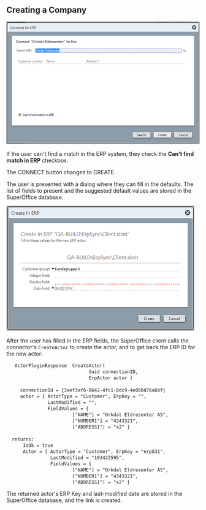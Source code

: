 <properties date="2016-05-10"
SortOrder="11"
/>

Creating a Company
------------------

![](connect-create.png)

If the user can't find a match in the ERP system, they check the **Can't find match in ERP** checkbox.

The CONNECT button changes to CREATE.

The user is presented with a dialog where they can fill in the defaults. The list of fields to present and the suggested default values are stored in the SuperOffice database.

![](connect-defaults.png)

After the user has filled in the ERP fields, the SuperOffice client calls the connector's `CreateActor` to create the actor, and to get back the ERP ID for the new actor:

```
   ActorPluginResponse  CreateActor(
                              Guid connectionID, 
                              ErpActor actor )

     connectionId = {3aef3af6-8642-4fc1-8dc9-4e08bd76a6bf}
     actor = { ActorType = "Customer", ErpKey = "",
               LastModified = "", 
               FieldValues = { 
                        ["NAME"] = "Orkdal Eldresenter AS",
                        ["NUMBER1"] = "4343321",
                        ["ADDRESS1"] = "x2" }

  returns:
      IsOk = true
      Actor = { ActorType = "Customer", ErpKey = "erp831",
                LastModified = "103423595", 
                FieldValues = { 
                        ["NAME"] = "Orkdal Eldresenter AS",
                        ["NUMBER1"] = "4343321",
                        ["ADDRESS1"] = "x2" }
```

The returned actor's ERP Key and last-modified date are stored in the SuperOffice database, and the link is created.
